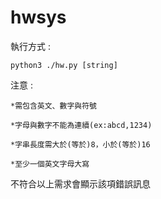 # hwsys

執行方式 : 
```
python3 ./hw.py [string]
```


注意 : 

	*需包含英文、數字與符號

	*字母與數字不能為連續(ex:abcd,1234)

	*字串長度需大於(等於)8，小於(等於)16

	*至少一個英文字母大寫

不符合以上需求會顯示該項錯誤訊息